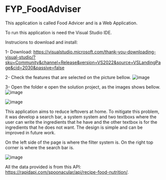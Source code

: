 # FYP_FoodAdviser


This application is called Food Advicer and is a Web Application.

To run this application is need the Visual Studio IDE.

Instrucions to download and install: 

1- Download: https://visualstudio.microsoft.com/thank-you-downloading-visual-studio/?sku=Community&channel=Release&version=VS2022&source=VSLandingPage&cid=2030&passive=false

2- Check the features that are selected on the picture bellow.
![image](https://user-images.githubusercontent.com/25825310/169572457-e81cadc1-ae38-4e7a-ae8b-294a20341fc7.png)

3- Open the folder e open the solution project, as the images shows bellow.
![image](https://user-images.githubusercontent.com/25825310/169573147-fc921a44-a63e-46b6-8106-1732b9a3e05d.png)

![image](https://user-images.githubusercontent.com/25825310/169573487-9f0e5ebb-1049-4180-9d29-67cf75b77f3e.png)


This application aims to reduce leftovers at home. To mitigate this problem, it was develop a search bar, a system system and two textboxs where the user can write the ingredients that he have and the other textbox is for the ingredients that he does not want. The design is simple and can be improved in future work.


On the left side of the page is where the filter system is. On the right top corner is where the search bar is.

![image](https://user-images.githubusercontent.com/25825310/169575862-51fa3374-7cc4-4719-b803-e11526723d5f.png)


All the data provided is from this API: https://rapidapi.com/spoonacular/api/recipe-food-nutrition/. 

